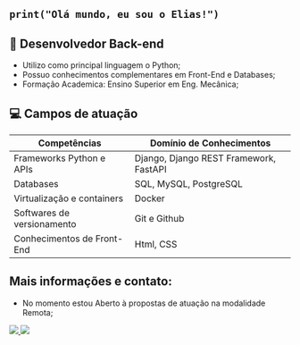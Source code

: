 ## `print("Olá mundo, eu sou o Elias!")`

## 🔭 Desenvolvedor Back-end
  - Utilizo como principal linguagem o Python;
  - Possuo conhecimentos complementares em Front-End e Databases;
  - Formação Academica: Ensino Superior em Eng. Mecânica;

## 💻 Campos de atuação
 Competências | Domínio de Conhecimentos
-------------|------------
Frameworks Python e APIs| Django, Django REST Framework, FastAPI 
Databases  | SQL, MySQL, PostgreSQL
Virtualização e containers | Docker
Softwares de versionamento | Git e Github
Conhecimentos de Front-End  | Html, CSS

## Mais informações e contato:
- No momento estou Aberto à propostas de atuação na modalidade Remota;

<div>
  <a href="mailto:eliasengmecanica@hotmail.com" target="_blank">
    <img src="https://img.shields.io/badge/Gmail-D14836?style=for-the-badge&logo=gmail&logoColor=white" target="_blank">
  </a>

  <a href="https://www.linkedin.com/in/elias-junior-253194141" target="_blank">
    <img src="https://img.shields.io/badge/LinkedIn-0077B5?style=for-the-badge&logo=linkedin&logoColor=white" target="_blank">
  </a>
</div>




